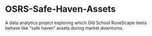 # OSRS-Safe-Haven-Assets
A data analytics project exploring which Old School RuneScape items behave like “safe haven” assets during market downturns.
